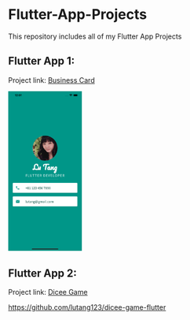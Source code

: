 # Flutter-App-Projects
This repository includes all of my Flutter App Projects

## Flutter App 1: 

Project link: <a href="https://github.com/lutang123/business_card_flutter">Business Card</a>

<img src="BusinessCard_iOS.png" width="150"> 

## Flutter App 2:

Project link: <a href="https://github.com/lutang123/dicee-game-flutter">Dicee Game</a>

https://github.com/lutang123/dicee-game-flutter
